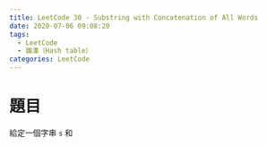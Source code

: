 ```yaml
---
title: LeetCode 30 - Substring with Concatenation of All Words
date: 2020-07-06 09:08:20
tags:
  - LeetCode
  - 雜湊（Hash table）
categories: LeetCode
---
```


# 題目
給定一個字串 `s` 和 